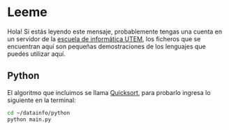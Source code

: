 # Leeme

Hola! Si estás leyendo este mensaje, probablemente tengas una cuenta en un servidor de la [escuela de informática UTEM](http://informatica.utem.cl/), los ficheros que se encuentran aquí son pequeñas demostraciones de los lenguajes que puedes utilizar aquí.


## Python

El algoritmo que incluimos se llama [Quicksort](http://es.wikipedia.org/wiki/Quicksort), para probarlo ingresa lo siguiente en la terminal:

~~~bash
cd ~/datainfo/python
python main.py
~~~
